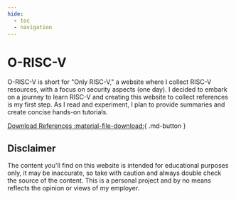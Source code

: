 ```yaml
---
hide:
  - toc
  - navigation
---
```

# O-RISC-V

O-RISC-V is short for "Only RISC-V," a website where I collect RISC-V resources, with a focus on security aspects (one day). I decided to embark on a journey to learn RISC-V and creating this website to collect references is my first step. As I read and experiment, I plan to provide summaries and create concise hands-on tutorials.

[Download References :material-file-download:](assets/RISC-V.bib){ .md-button }

## Disclaimer

The content you'll find on this website is intended for educational purposes only, it may be inaccurate, so take with caution and always double check the source of the content. This is a personal project and by no means reflects the opinion or views of my employer.

